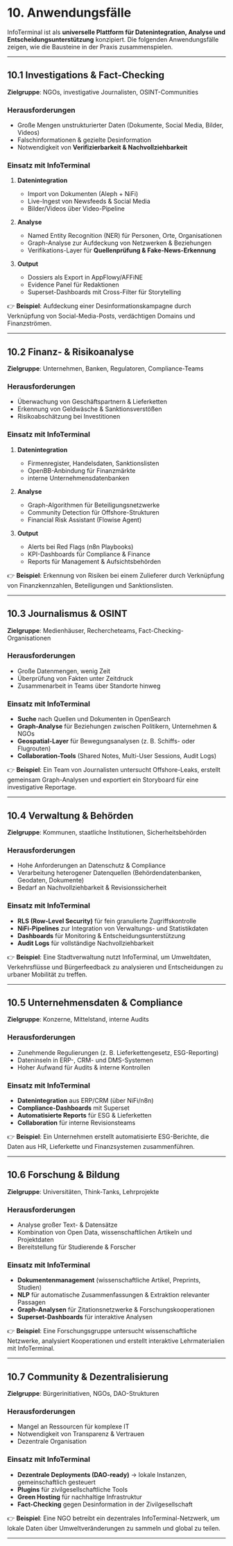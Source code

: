 # 10. Anwendungsfälle

InfoTerminal ist als **universelle Plattform für Datenintegration, Analyse und Entscheidungsunterstützung** konzipiert.
Die folgenden Anwendungsfälle zeigen, wie die Bausteine in der Praxis zusammenspielen.

---

## 10.1 Investigations & Fact-Checking

**Zielgruppe**: NGOs, investigative Journalisten, OSINT-Communities

### Herausforderungen

* Große Mengen unstrukturierter Daten (Dokumente, Social Media, Bilder, Videos)
* Falschinformationen & gezielte Desinformation
* Notwendigkeit von **Verifizierbarkeit & Nachvollziehbarkeit**

### Einsatz mit InfoTerminal

1. **Datenintegration**

   * Import von Dokumenten (Aleph + NiFi)
   * Live-Ingest von Newsfeeds & Social Media
   * Bilder/Videos über Video-Pipeline

2. **Analyse**

   * Named Entity Recognition (NER) für Personen, Orte, Organisationen
   * Graph-Analyse zur Aufdeckung von Netzwerken & Beziehungen
   * Verifikations-Layer für **Quellenprüfung & Fake-News-Erkennung**

3. **Output**

   * Dossiers als Export in AppFlowy/AFFiNE
   * Evidence Panel für Redaktionen
   * Superset-Dashboards mit Cross-Filter für Storytelling

👉 **Beispiel**: Aufdeckung einer Desinformationskampagne durch Verknüpfung von Social-Media-Posts, verdächtigen Domains und Finanzströmen.

---

## 10.2 Finanz- & Risikoanalyse

**Zielgruppe**: Unternehmen, Banken, Regulatoren, Compliance-Teams

### Herausforderungen

* Überwachung von Geschäftspartnern & Lieferketten
* Erkennung von Geldwäsche & Sanktionsverstößen
* Risikoabschätzung bei Investitionen

### Einsatz mit InfoTerminal

1. **Datenintegration**

   * Firmenregister, Handelsdaten, Sanktionslisten
   * OpenBB-Anbindung für Finanzmärkte
   * interne Unternehmensdatenbanken

2. **Analyse**

   * Graph-Algorithmen für Beteiligungsnetzwerke
   * Community Detection für Offshore-Strukturen
   * Financial Risk Assistant (Flowise Agent)

3. **Output**

   * Alerts bei Red Flags (n8n Playbooks)
   * KPI-Dashboards für Compliance & Finance
   * Reports für Management & Aufsichtsbehörden

👉 **Beispiel**: Erkennung von Risiken bei einem Zulieferer durch Verknüpfung von Finanzkennzahlen, Beteiligungen und Sanktionslisten.

---

## 10.3 Journalismus & OSINT

**Zielgruppe**: Medienhäuser, Rechercheteams, Fact-Checking-Organisationen

### Herausforderungen

* Große Datenmengen, wenig Zeit
* Überprüfung von Fakten unter Zeitdruck
* Zusammenarbeit in Teams über Standorte hinweg

### Einsatz mit InfoTerminal

* **Suche** nach Quellen und Dokumenten in OpenSearch
* **Graph-Analyse** für Beziehungen zwischen Politikern, Unternehmen & NGOs
* **Geospatial-Layer** für Bewegungsanalysen (z. B. Schiffs- oder Flugrouten)
* **Collaboration-Tools** (Shared Notes, Multi-User Sessions, Audit Logs)

👉 **Beispiel**: Ein Team von Journalisten untersucht Offshore-Leaks, erstellt gemeinsam Graph-Analysen und exportiert ein Storyboard für eine investigative Reportage.

---

## 10.4 Verwaltung & Behörden

**Zielgruppe**: Kommunen, staatliche Institutionen, Sicherheitsbehörden

### Herausforderungen

* Hohe Anforderungen an Datenschutz & Compliance
* Verarbeitung heterogener Datenquellen (Behördendatenbanken, Geodaten, Dokumente)
* Bedarf an Nachvollziehbarkeit & Revisionssicherheit

### Einsatz mit InfoTerminal

* **RLS (Row-Level Security)** für fein granulierte Zugriffskontrolle
* **NiFi-Pipelines** zur Integration von Verwaltungs- und Statistikdaten
* **Dashboards** für Monitoring & Entscheidungsunterstützung
* **Audit Logs** für vollständige Nachvollziehbarkeit

👉 **Beispiel**: Eine Stadtverwaltung nutzt InfoTerminal, um Umweltdaten, Verkehrsflüsse und Bürgerfeedback zu analysieren und Entscheidungen zu urbaner Mobilität zu treffen.

---

## 10.5 Unternehmensdaten & Compliance

**Zielgruppe**: Konzerne, Mittelstand, interne Audits

### Herausforderungen

* Zunehmende Regulierungen (z. B. Lieferkettengesetz, ESG-Reporting)
* Dateninseln in ERP-, CRM- und DMS-Systemen
* Hoher Aufwand für Audits & interne Kontrollen

### Einsatz mit InfoTerminal

* **Datenintegration** aus ERP/CRM (über NiFi/n8n)
* **Compliance-Dashboards** mit Superset
* **Automatisierte Reports** für ESG & Lieferketten
* **Collaboration** für interne Revisionsteams

👉 **Beispiel**: Ein Unternehmen erstellt automatisierte ESG-Berichte, die Daten aus HR, Lieferkette und Finanzsystemen zusammenführen.

---

## 10.6 Forschung & Bildung

**Zielgruppe**: Universitäten, Think-Tanks, Lehrprojekte

### Herausforderungen

* Analyse großer Text- & Datensätze
* Kombination von Open Data, wissenschaftlichen Artikeln und Projektdaten
* Bereitstellung für Studierende & Forscher

### Einsatz mit InfoTerminal

* **Dokumentenmanagement** (wissenschaftliche Artikel, Preprints, Studien)
* **NLP** für automatische Zusammenfassungen & Extraktion relevanter Passagen
* **Graph-Analysen** für Zitationsnetzwerke & Forschungskooperationen
* **Superset-Dashboards** für interaktive Analysen

👉 **Beispiel**: Eine Forschungsgruppe untersucht wissenschaftliche Netzwerke, analysiert Kooperationen und erstellt interaktive Lehrmaterialien mit InfoTerminal.

---

## 10.7 Community & Dezentralisierung

**Zielgruppe**: Bürgerinitiativen, NGOs, DAO-Strukturen

### Herausforderungen

* Mangel an Ressourcen für komplexe IT
* Notwendigkeit von Transparenz & Vertrauen
* Dezentrale Organisation

### Einsatz mit InfoTerminal

* **Dezentrale Deployments (DAO-ready)** → lokale Instanzen, gemeinschaftlich gesteuert
* **Plugins** für zivilgesellschaftliche Tools
* **Green Hosting** für nachhaltige Infrastruktur
* **Fact-Checking** gegen Desinformation in der Zivilgesellschaft

👉 **Beispiel**: Eine NGO betreibt ein dezentrales InfoTerminal-Netzwerk, um lokale Daten über Umweltveränderungen zu sammeln und global zu teilen.

---
